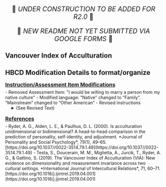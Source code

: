 <p style="text-align: center; font-size: 1.5em;">🚧 <i>UNDER CONSTRUCTION TO BE ADDED FOR R2.0</i> 🚧 </p>
<p style="text-align: center; font-size: 1.5em;">🚧 <i>NEW README NOT YET SUBMITTED VIA GOOGLE FORMS</i> 🚧 </p>

## Vancouver Index of Acculturation

## HBCD Modification Details to format/organize

<p style="font-size: 1.2em; margin: 0 0 5px;"><b><u>Instruction/Assessment Item Modifications</u></b></p>
- Removed Assessment Item: "I would be willing to marry a person from my native culture"
- Modified language: “Native” changed to “Family”. “Mainstream” changed to “Other American”
- Revised instructions
<details>
  <summary style="margin-left: 20px;">(See Revised Text)</summary>
  <ul>
    <i>Many of these questions are about your culture. In this country, people come from a lot of different cultures. There are many words to describe these cultures, such as the culture of your family, a country where you or your family members were born, an ethnicity, or a religion. We refer to these below as your "family culture." While we ALL live in America, when we refer to "American" culture in the following items, we mean cultural practices or traditions that are NOT part of your family's ethnic, religious, or other cultural practices, but that are practiced often as part of "American" culture.</i>
    <br>
    <i>Please select all that apply. If you do not identify with a culture other than American, select "none". If your family culture is not listed, select "None of these apply/My family culture is not listed".</i>
  </ul>
</details>
<br>

<p style="font-size: 1.2em; margin: 0 0 5px;"><b><u>References</u></b></p>
- Ryder, A. G., Alden, L. E., & Paulhus, D. L. (2000). Is acculturation unidimensional or bidimensional? A head-to-head comparison in the prediction of personality, self-identity, and adjustment. *Journal of Personality and Social Psychology*, 79(1), 49–65. [https://doi.org/10.1037//0022-3514.79.1.49](https://doi.org/10.1037//0022-3514.79.1.49)
- Testa, S., Doucerain, M. M., Miglietta, A., Jurcik, T., Ryder, A. G., & Gattino, S. (2019). The Vancouver Index of Acculturation (VIA): New evidence on dimensionality and measurement invariance across two cultural settings. *International Journal of Intercultural Relations*, 71, 60–71. [https://doi.org/10.1016/j.ijintrel.2019.04.001](https://doi.org/10.1016/j.ijintrel.2019.04.001)




